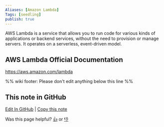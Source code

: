 ```yaml
---
Aliases: [Amazon Lambda]
Tags: [seedling]
publish: true
---
```


AWS Lambda is a service that allows you to run code for various kinds of applications or backend services, without the need to provision or manage servers. It operates on a serverless, event-driven model.

## AWS Lambda Official Documentation

https://aws.amazon.com/lambda

%% wiki footer: Please don't edit anything below this line %%

## This note in GitHub

<span class="git-footer">[Edit In GitHub](https://github.dev/data-engineering-community/data-engineering-wiki/blob/main/Tools/AWS%20Lambda.md "git-hub-edit-note") | [Copy this note](https://raw.githubusercontent.com/data-engineering-community/data-engineering-wiki/main/Tools/AWS%20Lambda.md "git-hub-copy-note")</span>

<span class="git-footer">Was this page helpful?
[👍](https://tally.so/r/mOaxjk?rating=Yes&url=https://dataengineering.wiki/Tools/AWS%20Lambda) or [👎](https://tally.so/r/mOaxjk?rating=No&url=https://dataengineering.wiki/Tools/AWS%20Lambda)</span>
